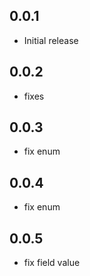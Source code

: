 ## 0.0.1
- Initial release

## 0.0.2
- fixes

## 0.0.3
- fix enum 

## 0.0.4
- fix enum 

## 0.0.5
- fix field value 